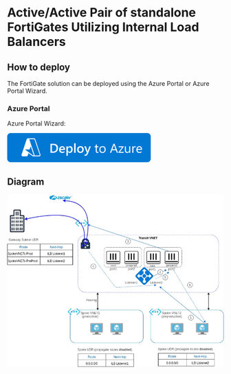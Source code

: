 # Active/Active Pair of standalone FortiGates Utilizing Internal Load Balancers

## How to deploy

The FortiGate solution can be deployed using the Azure Portal or Azure Portal Wizard.

### Azure Portal



Azure Portal Wizard:

[![Deploy Azure Portal Wizard Button](https://raw.githubusercontent.com/Azure/azure-quickstart-templates/master/1-CONTRIBUTION-GUIDE/images/deploytoazure.svg?sanitize=true)](https://portal.azure.com/#create/Microsoft.Template/uri/https%3A%2F%2Fraw.githubusercontent.com%2Fmremini%2FAzure-FGT-AA-ILB-ILB%2Fmain%2Fazuredeploy.json/createUIDefinitionUri/https%3A%2F%2Fraw.githubusercontent.com%2Fmremini%2FAzure-FGT-AA-ILB-ILB%2Fmain%2FcreateUiDefinitionv3.json)

## Diagram
![Globalenvironment](images/Global.jpg)
